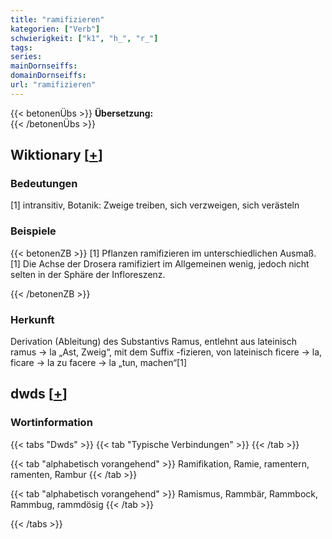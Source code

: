 ```yaml
---
title: "ramifizieren"
kategorien: ["Verb"]
schwierigkeit: ["k1", "h_", "r_"]
tags:
series:
mainDornseiffs:
domainDornseiffs:
url: "ramifizieren"
---
```


{{< betonenÜbs >}}
**Übersetzung:**  
{{< /betonenÜbs >}}

## Wiktionary [[+](https://de.wiktionary.org/wiki/ramifizieren)]

### Bedeutungen
[1] intransitiv, Botanik: Zweige treiben, sich verzweigen, sich verästeln  

### Beispiele
{{< betonenZB >}}
[1] Pflanzen ramifizieren im unterschiedlichen Ausmaß.  
[1] Die Achse der Drosera ramifiziert im Allgemeinen wenig, jedoch nicht selten in der Sphäre der Infloreszenz.  

{{< /betonenZB >}}
### Herkunft
Derivation (Ableitung) des Substantivs Ramus, entlehnt aus lateinisch ramus → la „Ast, Zweig“, mit dem Suffix -fizieren, von lateinisch ficere → la, ficare → la zu facere → la „tun, machen“[1]  



## dwds [[+](https://www.dwds.de/wb/ramifizieren)]

### Wortinformation
{{< tabs "Dwds" >}}
{{< tab "Typische Verbindungen" >}}
{{< /tab >}}

{{< tab "alphabetisch vorangehend" >}}
Ramifikation, Ramie, ramentern, ramenten, Rambur
{{< /tab >}}

{{< tab "alphabetisch vorangehend" >}}
Ramismus, Rammbär, Rammbock, Rammbug, rammdösig
{{< /tab >}}

{{< /tabs >}}

